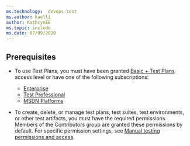 ```yaml
---
ms.technology:  devops-test
ms.author: kaelli
author: KathrynEE
ms.topic: include
ms.date: 07/09/2020
---
```



## Prerequisites

- To use Test Plans, you must have been granted [Basic + Test Plans](https://marketplace.visualstudio.com/items?itemName=ms.vss-testmanager-web) access level or have one of the following subscriptions:

	- [Enterprise](https://visualstudio.microsoft.com/vs/enterprise/)
	- [Test Professional](https://visualstudio.microsoft.com/vs/test-professional/)
	- [MSDN Platforms](https://visualstudio.microsoft.com/msdn-platforms/)
 
- To create, delete, or manage test plans, test suites, test environments, or other test artifacts, you must have the required permissions. Members of the Contributors group are granted these permissions by default. For specific permission settings, see [Manual testing permissions and access](../manual-test-permissions.md). 
 